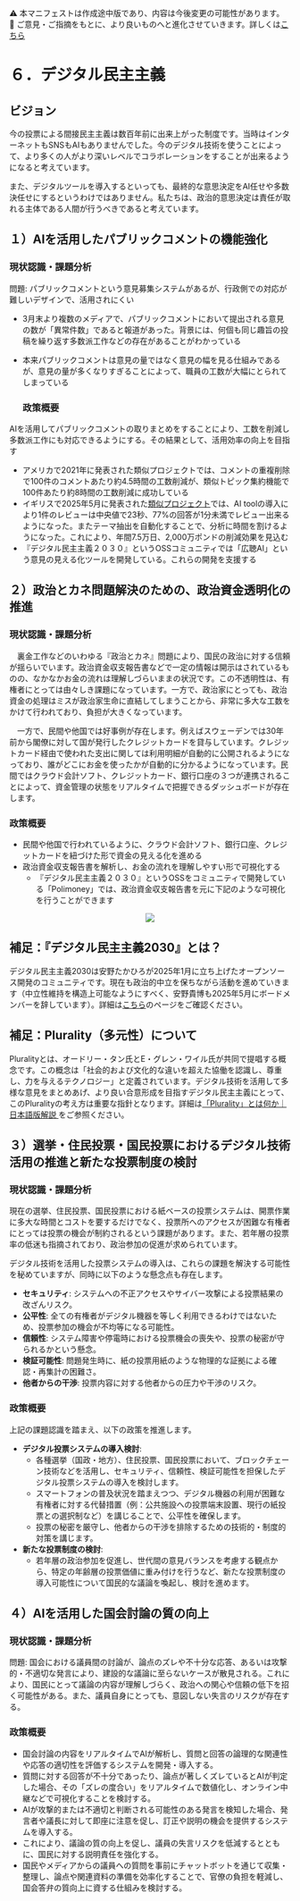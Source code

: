⚠️ 本マニフェストは作成途中版であり、内容は今後変更の可能性があります。  
💬 ご意見・ご指摘をもとに、より良いものへと進化させていきます。詳しくは[こちら](README.md#このマニフェスト自身もみんなの知恵を集めて改善していきます)

# ６．デジタル民主主義

## ビジョン

今の投票による間接民主主義は数百年前に出来上がった制度です。当時はインターネットもSNSもAIもありませんでした。今のデジタル技術を使うことによって、より多くの人がより深いレベルでコラボレーションをすることが出来るようになると考えています。

また、デジタルツールを導入するといっても、最終的な意思決定をAI任せや多数決任せにするというわけではありません。私たちは、政治的意思決定は責任が取れる主体である人間が行うべきであると考えています。

## １）AIを活用したパブリックコメントの機能強化

### 現状認識・課題分析

問題: パブリックコメントという意見募集システムがあるが、行政側での対応が難しいデザインで、活用されにくい

* 3月末より複数のメディアで、パブリックコメントにおいて提出される意見の数が「異常件数」であると報道があった。背景には、何個も同じ趣旨の投稿を繰り返す多数派工作などの存在があることがわかっている  
* 本来パブリックコメントは意見の量ではなく意見の幅を見る仕組みであるが、意見の量が多くなりすぎることによって、職員の工数が大幅にとられてしまっている

  ### 政策概要

AIを活用してパブリックコメントの取りまとめをすることにより、工数を削減し多数派工作にも対応できるようにする。その結果として、活用効率の向上を目指す

* アメリカで2021年に発表された類似プロジェクトでは、コメントの重複削除で100件のコメントあたり約4.5時間の工数削減が、類似トピック集約機能で100件あたり約8時間の工数削減に成功している  
* イギリスで2025年5月に発表された[類似プロジェクト](%20https://ai.gov.uk/blogs/evaluating-consult-an-ai-tool-for-enhanced-public-consultation-analysis/)では、AI toolの導入により1件のレビューは中央値で23秒、77%の回答が1分未満でレビュー出来るようになった。またテーマ抽出を自動化することで、分析に時間を割けるようになった。これにより、年間7.5万日、2,000万ポンドの削減効果を見込む  
* 『デジタル民主主義２０３０』というOSSコミュニティでは「広聴AI」という意見の見える化ツールを開発している。これらの開発を支援する

## ２）政治とカネ問題解決のための、政治資金透明化の推進

### 現状認識・課題分析

　裏金工作などのいわゆる『政治とカネ』問題により、国民の政治に対する信頼が揺らいでいます。政治資金収支報告書などで一定の情報は開示はされているものの、なかなかお金の流れは理解しづらいままの状況です。この不透明性は、有権者にとっては由々しき課題になっています。一方で、政治家にとっても、政治資金の処理はミスが政治家生命に直結してしまうことから、非常に多大な工数をかけて行われており、負担が大きくなっています。

　一方で、民間や他国では好事例が存在します。例えばスウェーデンでは30年前から閣僚に対して国が発行したクレジットカードを貸与しています。クレジットカード経由で使われた支出に関しては利用明細が自動的に公開されるようになっており、誰がどこにお金を使ったかが自動的に分かるようになっています。民間ではクラウド会計ソフト、クレジットカード、銀行口座の３つが連携されることによって、資金管理の状態をリアルタイムで把握できるダッシュボードが存在します。

### 政策概要

* 民間や他国で行われているように、クラウド会計ソフト、銀行口座、クレジットカードを紐づけた形で資金の見える化を進める  
* 政治資金収支報告書を解析し、お金の流れを理解しやすい形で可視化する  
  * 『デジタル民主主義２０３０』というOSSをコミュニティで開発している「Polimoney」では、政治資金収支報告書を元に下記のような可視化を行うことができます  
<p align="center">
  <img src="https://github.com/user-attachments/assets/bf5de7d9-c5d6-4eea-8154-579693106340">
</p>


## 補足：『デジタル民主主義2030』とは？

デジタル民主主義2030は安野たかひろが2025年1月に立ち上げたオープンソース開発のコミュニティです。現在も政治的中立を保ちながら活動を進めていきます（中立性維持を構造上可能なようにすべく、安野貴博も2025年5月にボードメンバーを辞しています）。詳細は[こちら](https://dd2030.org/)のページをご確認ください。

## 補足：Plurality（多元性）について

Pluralityとは、オードリー・タン氏とE・グレン・ワイル氏が共同で提唱する概念です。この概念は「社会的および文化的な違いを超えた協働を認識し、尊重し、力を与えるテクノロジー」と定義されています。デジタル技術を活用して多様な意見をまとめあげ、より良い合意形成を目指すデジタル民主主義にとって、このPluralityの考え方は重要な指針となります。詳細は[「Plurality」とは何か｜日本語版解説
](https://wired.jp/article/what-is-plurality-book/)をご参照ください。

## ３）選挙・住民投票・国民投票におけるデジタル技術活用の推進と新たな投票制度の検討

### 現状認識・課題分析

現在の選挙、住民投票、国民投票における紙ベースの投票システムは、開票作業に多大な時間とコストを要するだけでなく、投票所へのアクセスが困難な有権者にとっては投票の機会が制約されるという課題があります。また、若年層の投票率の低迷も指摘されており、政治参加の促進が求められています。

デジタル技術を活用した投票システムの導入は、これらの課題を解決する可能性を秘めていますが、同時に以下のような懸念点も存在します。

*   **セキュリティ**: システムへの不正アクセスやサイバー攻撃による投票結果の改ざんリスク。
*   **公平性**: 全ての有権者がデジタル機器を等しく利用できるわけではないため、投票参加の機会が不均等になる可能性。
*   **信頼性**: システム障害や停電時における投票機会の喪失や、投票の秘密が守られるかという懸念。
*   **検証可能性**: 問題発生時に、紙の投票用紙のような物理的な証拠による確認・再集計の困難さ。
*   **他者からの干渉**: 投票内容に対する他者からの圧力や干渉のリスク。

### 政策概要

上記の課題認識を踏まえ、以下の政策を推進します。

*   **デジタル投票システムの導入検討**:
    *   各種選挙（国政・地方）、住民投票、国民投票において、ブロックチェーン技術などを活用し、セキュリティ、信頼性、検証可能性を担保したデジタル投票システムの導入を検討します。
    *   スマートフォンの普及状況を踏まえつつ、デジタル機器の利用が困難な有権者に対する代替措置（例：公共施設への投票端末設置、現行の紙投票との選択制など）を講じることで、公平性を確保します。
    *   投票の秘密を厳守し、他者からの干渉を排除するための技術的・制度的対策を講じます。
*   **新たな投票制度の検討**:
    *   若年層の政治参加を促進し、世代間の意見バランスを考慮する観点から、特定の年齢層の投票価値に重み付けを行うなど、新たな投票制度の導入可能性について国民的な議論を喚起し、検討を進めます。

## ４）AIを活用した国会討論の質の向上

### 現状認識・課題分析

問題: 国会における議員間の討論が、論点のズレや不十分な応答、あるいは攻撃的・不適切な発言により、建設的な議論に至らないケースが散見される。これにより、国民にとって議論の内容が理解しづらく、政治への関心や信頼の低下を招く可能性がある。また、議員自身にとっても、意図しない失言のリスクが存在する。

### 政策概要

*   国会討論の内容をリアルタイムでAIが解析し、質問と回答の論理的な関連性や応答の適切性を評価するシステムを開発・導入する。
*   質問に対する回答が不十分であったり、論点が著しくズレているとAIが判定した場合、その「ズレの度合い」をリアルタイムで数値化し、オンライン中継などで可視化することを検討する。
*   AIが攻撃的または不適切と判断される可能性のある発言を検知した場合、発言者や議長に対して即座に注意を促し、訂正や説明の機会を提供するシステムを導入する。
*   これにより、議論の質の向上を促し、議員の失言リスクを低減するとともに、国民に対する説明責任を強化する。
*   国民やメディアからの議員への質問を事前にチャットボットを通じて収集・整理し、論点や関連資料の準備を効率化することで、官僚の負担を軽減し、国会答弁の質向上に資する仕組みを検討する。